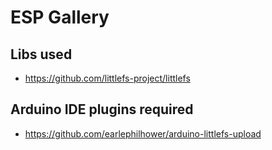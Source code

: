 # ESP Gallery

## Libs used
* https://github.com/littlefs-project/littlefs

## Arduino IDE plugins required
- https://github.com/earlephilhower/arduino-littlefs-upload
